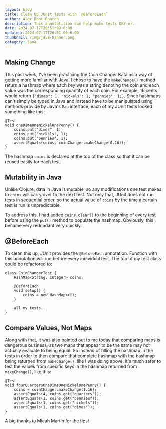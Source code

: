 ```yaml
---
layout: blog
title: Clean Up JUnit Tests with `@BeforeEach`
author: Alex Root-Roatch
description: This annotatition can help make tests DRY-er.
date: 2024-07-17T20:51:09-6:00
updated: 2024-07-17T20:51:09-6:00
thumbnail: /img/java-banner.png
category: Java
---
```


## Making Change

This past week, I've been practicing the Coin Changer Kata as a way of getting more familiar with Java. I chose to have the `makeChange()` method return a hashmap where each key was a string denoting the coin and each value was the corresponding quantity of each coin. For example, 16 cents would return `{"dimes": 1; "nickels": 1; "pennies": 1;}`. Since hashmaps can't simply be typed in Java and instead have to be manipulated using methods provide by Java's `Map` interface, each of my JUnit tests looked something like this:

```
@Test
void oneDimeOneNickelOnePenny() {
    coins.put("dimes", 1);
    coins.put("nickels", 1);
    coins.put("pennies", 1);
    assertEquals(coins, coinChanger.makeChange(0.16));
}    
```

The hashmap `coins` is declared at the top of the class so that it can be reused easily for each test. 

## Mutability in Java

Unlike Clojure, data in Java is mutable, so any modifications one test makes to `coins` will carry over to the next test. Not only that, JUnit does not run tests in sequential order, so the actual value of `coins` by the time a certain test is run is unpredictable. 

To address this, I had added `coins.clear()` to the beginning of every test before using the `put()` method to populate the hashmap. Obviously, this became very redundant very quickly. 

## @BeforeEach

To clean this up, JUnit provides the `@BeforeEach` annotation. Function with this annotation will run before every individual test. The top of my test class could be refactored to: 

```
class CoinChangerTest {
    HashMap<String, Integer> coins;

    @BeforeEach
    void setup() {
        coins = new HashMap<>();
    }
    
    all my tests...
}
```

## Compare Values, Not Maps

Along with that, it was also pointed out to me today that comparing maps is dangerous business, as two maps that appear to be the same may not actually evaluate to being equal. So instead of filling the hashmap in the tests in order to then compare that complete hashmap with the hashmap being returned from `makeChange()`, like I was doing above, it's much safer to test the values from specific keys in the hashmap returned from `makeChange()`, like this:

```
@Test
void fourQuartersOneDimeOneNickelOnePenny() {
    coins = coinChanger.makeChange(1.16);
    assertEquals(4, coins.get("quarters"));
    assertEquals(1, coins.get("pennies"));
    assertEquals(1, coins.get("nickels"));
    assertEquals(1, coins.get("dimes"));
}
```

A big thanks to Micah Martin for the tips!